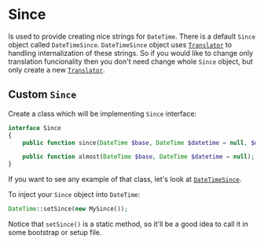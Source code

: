 # Since
Is used to provide creating nice strings for `DateTime`. There is a default `Since` object called `DateTimeSince`.
`DateTimeSince` object uses [`Translator`](translator.md) to handling internalization of these strings. So if
you would like to change only translation funcionality then you don't need change whole `Since` object, but
only create a new [`Translator`](translator.md).

## Custom `Since`
Create a class which will be implementing `Since` interface:
```php
interface Since
{
	public function since(DateTime $base, DateTime $datetime = null, $detailLevel = 1);

	public function almost(DateTime $base, DateTime $datetime = null);
}
```
If you want to see any example of that class, let's look at [`DateTimeSince`](src/Since/DateTimeSince.php).

To inject your `Since` object into `DateTime`:
```php
DateTime::setSince(new MySince());
```
Notice that `setSince()` is a static method, so it'll be a good idea to call it in some bootstrap or setup file.